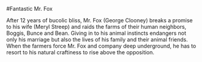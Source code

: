 #Fantastic Mr. Fox

After 12 years of bucolic bliss, Mr. Fox (George Clooney) breaks a promise to his wife (Meryl Streep) and raids the farms of their human neighbors, Boggis, Bunce and Bean. Giving in to his animal instincts endangers not only his marriage but also the lives of his family and their animal friends. When the farmers force Mr. Fox and company deep underground, he has to resort to his natural craftiness to rise above the opposition.